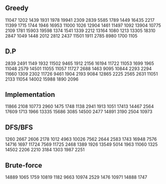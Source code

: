 ## Greedy
11047 1202 1439 1931 1978 19941 2309 2839 5585 1789 1449 16435 2217 11399 1715 1744 1946 16953 11000 1026 12904 1461 11497 1092
13904 10775 2109 1781 15903 19598 1374 1541 1339 2212 13164 1080 1213 13305 18310 2847 1049 1448 2012 2812 2437 11501 1911 2785 8980 1700
1105

## D.P
2839 2491 1149 1932 11502 9465 1912 2156 16194 11722 11053 1699 1965 11048 2579 14501 11055 11057 11727 2688 1463 9095 10844 2293 2294 11660 1309
2302 11726 9461 1904 2193 9084 12865 2225 2565 2631 11051 2133 11054 14002 15988 1890 2096

## Implementation
11866 2108 10773 2960 1475 1748 1138 2941 1913 1051 17413 14467 2564 17609 1713 1966 13335 15686 3085 14500 2477 14891 3190
2504 10973

## DFS/BFS
1260 2667 2606 2178 1012 4963 10026 7562 2644 2583 1743 16948 7576 14716 1697 11724 7569 11725 2468 1389 1926 13549 5014 1963 11060 1325 14502 2206
2210 3184 1303 1987 2251

## Brute-force
14889 1065 1759 10819 1182 9663 10974 2529 1476 10971 14888 1747